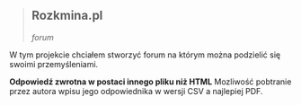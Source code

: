 > ## **Rozkmina.pl**
>*forum*

W tym projekcie chciałem stworzyć forum na którym można podzielić się swoimi przemyśleniami.

**Odpowiedź zwrotna w postaci innego pliku niż HTML**
Mozliwość pobtranie przez autora wpisu jego odpowiednika w wersji CSV a najlepiej PDF.
